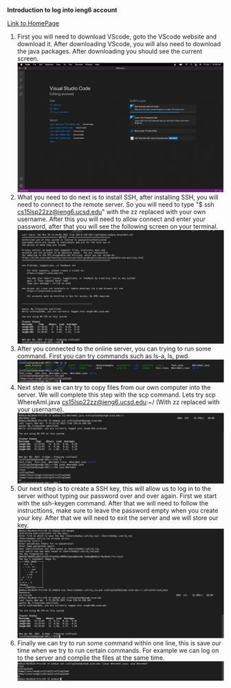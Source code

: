 **Introduction to log into ieng6 account**


[Link to HomePage](https://bobbyyuuuu.github.io/Caramel/index.html)


1. First you will need to download VScode, goto the VScode website and download it. After downloading VScode, you will also need to download the java packages.
   After downloading you should see the current screen.
![Step 1](Screenshot%202022-04-06%20210515.png)
2. What you need to do next is to install SSH, after installing SSH, you will need to connect to the remote server. So you will need to type 
   "$ ssh cs15lsp22zz@ieng6.ucsd.edu" with the zz replaced with your own username. After this you will need to allow connect and enter your password, after that
   you will see the following screen on your terminal.
![Step 2](Step2.png)
3. After you connected to the online server, you can trying to run some command. First you can try commands such as ls-a, ls, pwd.
![Step 3](Step3.png)
4. Next step is we can try to copy files from our own computer into the server. We will complete this step with the scp command. Lets try 
   scp WhereAmI.java cs15lsp22zz@ieng6.ucsd.edu:~/ (With zz replaced with your username).
![Step 4](Step4.png)
5. Our next step is to create a SSH key, this will allow us to log in to the server without typing our password over and over again. First we start with the ssh-keygen
   command. After that  we will need to follow the instructtions, make sure to leave the password empty when you create your key. After that we will need to exit the server and we will store our key.
![Step 5](Step5.png)
6. Finally we can try to run some command within one line, this is save our time when we try to run certain commands. For example we can log on to the server and complie the files at the same time.
![Step6](Step6.png)
